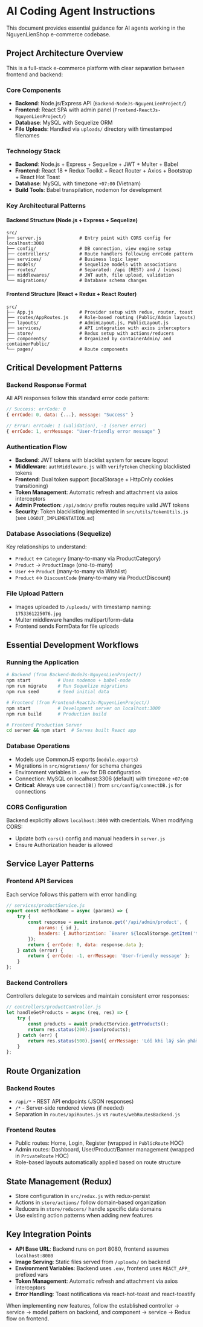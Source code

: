 # AI Coding Agent Instructions

This document provides essential guidance for AI agents working in the NguyenLienShop e-commerce codebase.

## Project Architecture Overview

This is a full-stack e-commerce platform with clear separation between frontend and backend:

### Core Components
- **Backend**: Node.js/Express API (`Backend-NodeJs-NguyenLienProject/`)
- **Frontend**: React SPA with admin panel (`Frontend-ReactJs-NguyenLienProject/`)
- **Database**: MySQL with Sequelize ORM
- **File Uploads**: Handled via `uploads/` directory with timestamped filenames

### Technology Stack
- **Backend**: Node.js + Express + Sequelize + JWT + Multer + Babel
- **Frontend**: React 18 + Redux Toolkit + React Router + Axios + Bootstrap + React Hot Toast
- **Database**: MySQL with timezone `+07:00` (Vietnam)
- **Build Tools**: Babel transpilation, nodemon for development

### Key Architectural Patterns

#### Backend Structure (Node.js + Express + Sequelize)
```
src/
├── server.js              # Entry point with CORS config for localhost:3000
├── config/                # DB connection, view engine setup
├── controllers/           # Route handlers following errCode pattern
├── services/              # Business logic layer
├── models/                # Sequelize models with associations
├── routes/                # Separated: /api (REST) and / (views)
├── middlewares/           # JWT auth, file upload, validation
└── migrations/            # Database schema changes
```

#### Frontend Structure (React + Redux + React Router)
```
src/
├── App.js                 # Provider setup with redux, router, toast
├── routes/AppRoutes.js    # Role-based routing (Public/Admin layouts)
├── layouts/               # AdminLayout.js, PublicLayout.js
├── services/              # API integration with axios interceptors
├── store/                 # Redux setup with actions/reducers
├── components/            # Organized by containerAdmin/ and containerPublic/
└── pages/                 # Route components
```

## Critical Development Patterns

### Backend Response Format
All API responses follow this standard error code pattern:
```javascript
// Success: errCode: 0
{ errCode: 0, data: {...}, message: "Success" }

// Error: errCode: 1 (validation), -1 (server error)
{ errCode: 1, errMessage: "User-friendly error message" }
```

### Authentication Flow
- **Backend**: JWT tokens with blacklist system for secure logout
- **Middleware**: `authMiddleware.js` with `verifyToken` checking blacklisted tokens
- **Frontend**: Dual token support (localStorage + HttpOnly cookies transitioning)
- **Token Management**: Automatic refresh and attachment via axios interceptors
- **Admin Protection**: `/api/admin/` prefix routes require valid JWT tokens
- **Security**: Token blacklisting implemented in `src/utils/tokenUtils.js` (see `LOGOUT_IMPLEMENTATION.md`)

### Database Associations (Sequelize)
Key relationships to understand:
- `Product` ↔ `Category` (many-to-many via ProductCategory)
- `Product` → `ProductImage` (one-to-many)
- `User` ↔ `Product` (many-to-many via Wishlist)
- `Product` ↔ `DiscountCode` (many-to-many via ProductDiscount)

### File Upload Pattern
- Images uploaded to `/uploads/` with timestamp naming: `1753361225076.jpg`
- Multer middleware handles multipart/form-data
- Frontend sends FormData for file uploads

## Essential Development Workflows

### Running the Application
```bash
# Backend (from Backend-NodeJs-NguyenLienProject/)
npm start          # Uses nodemon + babel-node
npm run migrate    # Run Sequelize migrations
npm run seed       # Seed initial data

# Frontend (from Frontend-ReactJs-NguyenLienProject/)
npm start          # Development server on localhost:3000
npm run build      # Production build

# Frontend Production Server
cd server && npm start  # Serves built React app
```

### Database Operations
- Models use CommonJS exports (`module.exports`)
- Migrations in `src/migrations/` for schema changes
- Environment variables in `.env` for DB configuration
- Connection: MySQL on localhost:3306 (default) with timezone `+07:00`
- **Critical**: Always use `connectDB()` from `src/config/connectDB.js` for connections

### CORS Configuration
Backend explicitly allows `localhost:3000` with credentials. When modifying CORS:
- Update both `cors()` config and manual headers in `server.js`
- Ensure Authorization header is allowed

## Service Layer Patterns

### Frontend API Services
Each service follows this pattern with error handling:
```javascript
// services/productService.js
export const methodName = async (params) => {
    try {
        const response = await instance.get('/api/admin/product', {
            params: { id },
            headers: { Authorization: `Bearer ${localStorage.getItem('token')}` }
        });
        return { errCode: 0, data: response.data };
    } catch (error) {
        return { errCode: -1, errMessage: 'User-friendly message' };
    }
};
```

### Backend Controllers
Controllers delegate to services and maintain consistent error responses:
```javascript
// controllers/productController.js
let handleGetProducts = async (req, res) => {
    try {
        const products = await productService.getProducts();
        return res.status(200).json(products);
    } catch (err) {
        return res.status(500).json({ errMessage: 'Lỗi khi lấy sản phẩm' });
    }
};
```

## Route Organization

### Backend Routes
- `/api/*` - REST API endpoints (JSON responses)
- `/*` - Server-side rendered views (if needed)
- Separation in `routes/apiRoutes.js` vs `routes/webRoutesBackend.js`

### Frontend Routes
- Public routes: Home, Login, Register (wrapped in `PublicRoute` HOC)
- Admin routes: Dashboard, User/Product/Banner management (wrapped in `PrivateRoute` HOC)
- Role-based layouts automatically applied based on route structure

## State Management (Redux)

- Store configuration in `src/redux.js` with redux-persist
- Actions in `store/actions/` follow domain-based organization
- Reducers in `store/reducers/` handle specific data domains
- Use existing action patterns when adding new features

## Key Integration Points

- **API Base URL**: Backend runs on port 8080, frontend assumes `localhost:8080`
- **Image Serving**: Static files served from `/uploads/` on backend
- **Environment Variables**: Backend uses `.env`, frontend uses `REACT_APP_` prefixed vars
- **Token Management**: Automatic refresh and attachment via axios interceptors
- **Error Handling**: Toast notifications via react-hot-toast and react-toastify

When implementing new features, follow the established controller → service → model pattern on backend, and component → service → Redux flow on frontend.